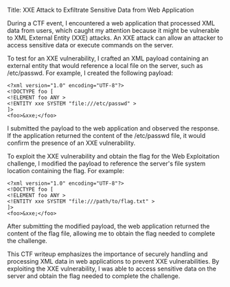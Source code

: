 Title: XXE Attack to Exfiltrate Sensitive Data from Web Application

During a CTF event, I encountered a web application that processed XML data from users, which caught my attention because it might be vulnerable to XML External Entity (XXE) attacks. An XXE attack can allow an attacker to access sensitive data or execute commands on the server.

To test for an XXE vulnerability, I crafted an XML payload containing an external entity that would reference a local file on the server, such as /etc/passwd. For example, I created the following payload:

```
<?xml version="1.0" encoding="UTF-8"?>
<!DOCTYPE foo [
<!ELEMENT foo ANY >
<!ENTITY xxe SYSTEM "file:///etc/passwd" >
]>
<foo>&xxe;</foo>
```

I submitted the payload to the web application and observed the response. If the application returned the content of the /etc/passwd file, it would confirm the presence of an XXE vulnerability.

To exploit the XXE vulnerability and obtain the flag for the Web Exploitation challenge, I modified the payload to reference the server's file system location containing the flag. For example:

```
<?xml version="1.0" encoding="UTF-8"?>
<!DOCTYPE foo [
<!ELEMENT foo ANY >
<!ENTITY xxe SYSTEM "file:///path/to/flag.txt" >
]>
<foo>&xxe;</foo>
```

After submitting the modified payload, the web application returned the content of the flag file, allowing me to obtain the flag needed to complete the challenge.

This CTF writeup emphasizes the importance of securely handling and processing XML data in web applications to prevent XXE vulnerabilities. By exploiting the XXE vulnerability, I was able to access sensitive data on the server and obtain the flag needed to complete the challenge.
